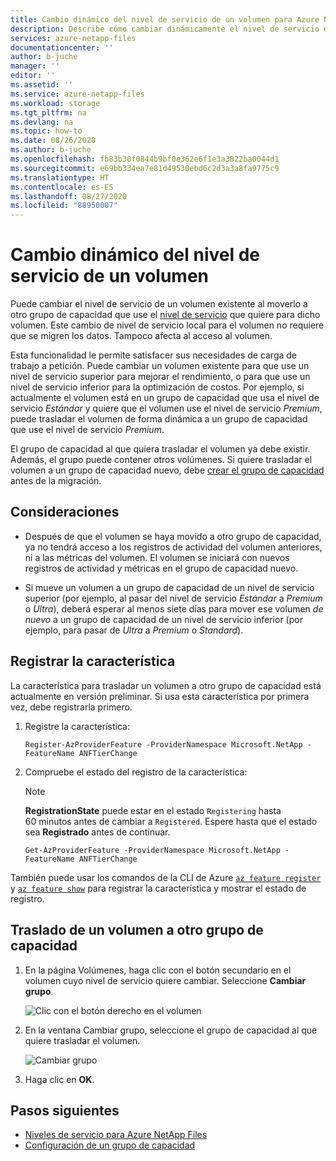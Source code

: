 ```yaml
---
title: Cambio dinámico del nivel de servicio de un volumen para Azure NetApp Files | Microsoft Docs
description: Describe cómo cambiar dinámicamente el nivel de servicio de un volumen.
services: azure-netapp-files
documentationcenter: ''
author: b-juche
manager: ''
editor: ''
ms.assetid: ''
ms.service: azure-netapp-files
ms.workload: storage
ms.tgt_pltfrm: na
ms.devlang: na
ms.topic: how-to
ms.date: 08/26/2020
ms.author: b-juche
ms.openlocfilehash: fb83b30f0844b9bf0e362e6f1e3a3822ba0044d1
ms.sourcegitcommit: e69bb334ea7e81d49530ebd6c2d3a3a8fa9775c9
ms.translationtype: HT
ms.contentlocale: es-ES
ms.lasthandoff: 08/27/2020
ms.locfileid: "88950007"
---
```

# <a name="dynamically-change-the-service-level-of-a-volume"></a>Cambio dinámico del nivel de servicio de un volumen

Puede cambiar el nivel de servicio de un volumen existente al moverlo a otro grupo de capacidad que use el [nivel de servicio](azure-netapp-files-service-levels.md) que quiere para dicho volumen. Este cambio de nivel de servicio local para el volumen no requiere que se migren los datos. Tampoco afecta al acceso al volumen.  

Esta funcionalidad le permite satisfacer sus necesidades de carga de trabajo a petición.  Puede cambiar un volumen existente para que use un nivel de servicio superior para mejorar el rendimiento, o para que use un nivel de servicio inferior para la optimización de costos. Por ejemplo, si actualmente el volumen está en un grupo de capacidad que usa el nivel de servicio *Estándar* y quiere que el volumen use el nivel de servicio *Premium*, puede trasladar el volumen de forma dinámica a un grupo de capacidad que use el nivel de servicio *Premium*.  

El grupo de capacidad al que quiera trasladar el volumen ya debe existir. Además, el grupo puede contener otros volúmenes.  Si quiere trasladar el volumen a un grupo de capacidad nuevo, debe [crear el grupo de capacidad](azure-netapp-files-set-up-capacity-pool.md) antes de la migración.  

## <a name="considerations"></a>Consideraciones

* Después de que el volumen se haya movido a otro grupo de capacidad, ya no tendrá acceso a los registros de actividad del volumen anteriores, ni a las métricas del volumen. El volumen se iniciará con nuevos registros de actividad y métricas en el grupo de capacidad nuevo.

* Si mueve un volumen a un grupo de capacidad de un nivel de servicio superior (por ejemplo, al pasar del nivel de servicio *Estándar* a *Premium* o *Ultra*), deberá esperar al menos siete días para mover ese volumen *de nuevo* a un grupo de capacidad de un nivel de servicio inferior (por ejemplo, para pasar de *Ultra* a *Premium* o *Standard*).  

## <a name="register-the-feature"></a>Registrar la característica

La característica para trasladar un volumen a otro grupo de capacidad está actualmente en versión preliminar. Si usa esta característica por primera vez, debe registrarla primero.

1. Registre la característica: 

    ```azurepowershell-interactive
    Register-AzProviderFeature -ProviderNamespace Microsoft.NetApp -FeatureName ANFTierChange
    ```

2. Compruebe el estado del registro de la característica: 

    > [!NOTE]
    > **RegistrationState** puede estar en el estado `Registering` hasta 60 minutos antes de cambiar a `Registered`. Espere hasta que el estado sea **Registrado** antes de continuar.

    ```azurepowershell-interactive
    Get-AzProviderFeature -ProviderNamespace Microsoft.NetApp -FeatureName ANFTierChange
    ```
También puede usar los comandos de la CLI de Azure [`az feature register`](https://docs.microsoft.com/cli/azure/feature?view=azure-cli-latest#az-feature-register) y [`az feature show`](https://docs.microsoft.com/cli/azure/feature?view=azure-cli-latest#az-feature-show) para registrar la característica y mostrar el estado de registro. 

## <a name="move-a-volume-to-another-capacity-pool"></a>Traslado de un volumen a otro grupo de capacidad

1.  En la página Volúmenes, haga clic con el botón secundario en el volumen cuyo nivel de servicio quiere cambiar. Seleccione **Cambiar grupo**.

    ![Clic con el botón derecho en el volumen](../media/azure-netapp-files/right-click-volume.png)

2. En la ventana Cambiar grupo, seleccione el grupo de capacidad al que quiere trasladar el volumen. 

    ![Cambiar grupo](../media/azure-netapp-files/change-pool.png)

3.  Haga clic en **OK**.


## <a name="next-steps"></a>Pasos siguientes  

* [Niveles de servicio para Azure NetApp Files](azure-netapp-files-service-levels.md)
* [Configuración de un grupo de capacidad](azure-netapp-files-set-up-capacity-pool.md)
